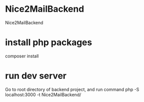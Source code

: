 # Nice2MailBackend
Nice2MailBackend

# install php packages
composer install
# run dev server
Go to root directory of backend project, and run command
php -S localhost:3000 -t Nice2MailBackend/
